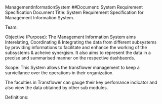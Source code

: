 ManagementInformationSystem
##Document: System Requirement Specification Document
Title:
System Requirement Specification for Management Information System.

Team:


Objective (Purpose):
The Management Information System aims Interelating, Coordinating & Integrating the data from different subsystems by providing informations to facilitate and enhance the working of the subsystems & acheive synergism. 
It also aims to represent the data in a precise and summarised manner on the respective dashbaords.

Scope:
This System allows the transflower management to keep a surviellance over the operations in their organization.

The faculties in Transflower can gauge their key perfomance indicator and also view the data obtained by other sub modules.

Definitions:

